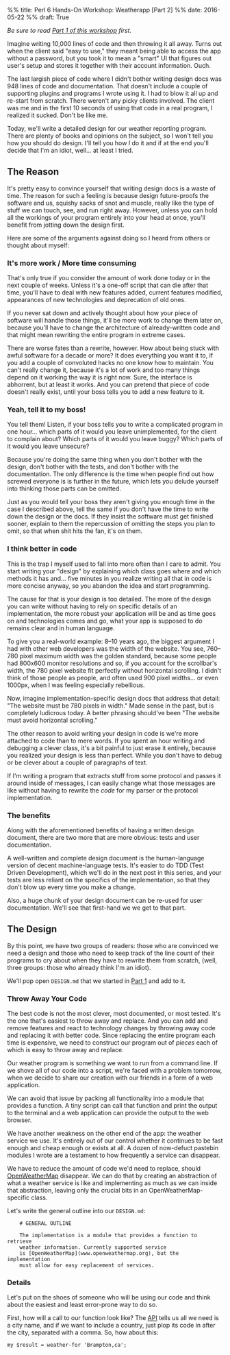 %% title: Perl 6 Hands-On Workshop: Weatherapp [Part 2]
%% date: 2016-05-22
%% draft: True

*Be sure to read [Part 1 of this workshop](/post/Perl-6-Hands-On-Workshop--Weatherapp--Part-1) first.*

Imagine writing 10,000 lines of code and then throwing it all away.
Turns out when the client said "easy to use,"
they meant being able to access the app without a password, but you took it
to mean a "smart" UI that figures out user's setup and stores it together
with their account information. Ouch.

The last largish piece of code where I didn't bother writing design docs
was 948 lines of code and documentation. That doesn't include a couple of
supporting plugins and programs I wrote using it. I had to blow it all
up and re-start from scratch. There weren't any picky clients involved. The
client was me and in the first 10 seconds of using that code in a real program,
I realized it sucked. Don't be like me.

Today, we'll write a detailed design for our weather reporting program. There
are plenty of books and opinions on the subject, so I won't tell you how
*you* should do design. I'll tell you how *I* do it and if at the end you'll
decide that I'm an idiot, well... at least I tried.

## The Reason

It's pretty easy to convince yourself that writing design docs is a waste
of time. The reason for such a feeling is because design future-proofs the
software and us, squishy sacks of snot and muscle,
really like the type of
stuff we can touch, see, and run right away. However, unless you can hold
all the workings of your program entirely into your head at once, you'll
benefit from jotting down the design first.

Here are some of the arguments against doing so I heard from others or thought
about myself:

### It's more work / More time consuming

That's only true if you consider the amount of work done today or in the
next couple of weeks. Unless it's a one-off script that can die after that time,
you'll have to deal with new features added, current features modified,
appearances of new technologies and deprecation of old ones.

If you never sat down and actively thought about how your piece of software will
handle those things, it'll be more work to change them later on, because you'll
have to change the architecture of already-written code and that might mean
rewriting the entire program in extreme cases.

There are worse fates than a rewrite, however. How about being stuck with
awful software for a decade or more? It does everything you want it to,
if you add a couple of convoluted hacks no one know how to maintain.
You can't really change it, because it's
a lot of work and too many things depend on it working the way it is right now.
Sure, the interface is abhorrent, but at least it works. And you can pretend
that piece of code doesn't really exist, until your boss tells you to add
a new feature to it.

### Yeah, tell it to my boss!

You tell them! Listen, if your boss tells you to write a complicated program
in one hour... which parts of it would you leave unimplemented, for the client
to complain about? Which parts of it would you leave buggy? Which parts
of it would you leave unsecure?

Because you're doing the same thing when you don't bother with the design,
don't bother with the tests, and don't bother with the documentation. The
only difference is the time when people find out how screwed everyone is
is further in the future, which lets you delude yourself into thinking those
parts can be omitted.

Just as you would tell your boss they aren't giving you enough time in the
case I described above, tell the same if you don't have the time to write down the design or the docs. If they insist the software must get finished sooner,
explain to them the repercussion of omitting the steps you plan to omit, so that
when shit hits the fan, it's on them.

### I think better in code

This is the trap I myself used to fall into more often than I care to admit.
You start writing your "design" by explaining which class goes where and
which methods it has and... five minutes in you realize writing all that in code
is more concise anyway, so you abandon the idea and start programming.

The cause for that is your design is too detailed. The more of the design
you can write without having to rely on specific details of an
implementation, the more robust your application will be and as time
goes on and technologies comes and go, what your app is supposed to do remains
clear and in human language.

To give you a real-world example: 8–10 years ago, the biggest argument I had
with other web developers was the width of the website. You see, 760–780 pixel
maximum width was the golden standard, because some people had 800x600 monitor
resolutions and so, if you account for the scrollbar's width, the 780 pixel
website fit perfectly without horizontal scrolling. I didn't think of those
people as people, and often used 900 pixel widths... or even 1000px, when
I was feeling especially rebellious.

Now, imagine implementation-specific design docs that address that detail:
"The website must be 780 pixels in width." Made sense in the past, but is
completely ludicrous today. A better phrasing should've been
"The website must avoid horizontal scrolling."

The other reason to avoid writing your design in code is we're more attached
to code than to mere words. If you spent an hour writing and debugging a
clever class, it's a bit painful to just erase it entirely, because you realized
your design is less than perfect. While you don't have to debug or be
clever about a couple of paragraphs of text.

If I'm writing a program that extracts stuff from some protocol and
passes it around inside of messages,
I can easily change what those messages are like without having to rewrite
the *code* for my parser or the protocol implementation.

### The benefits

Along with the aforementioned benefits of having a written design document,
there are two more that are more obvious: tests and user documentation.

A well-written and complete design document is the human-language version
of decent machine-language tests. It's easier to do TDD (Test Driven
Development), which we'll do in the next post in this series, and your tests
are less reliant on the specifics of the implementation, so that they
don't blow up every time you make a change.

Also, a huge chunk of your design document can be
re-used for user documentation. We'll see that
first-hand we we get to that part.

## The Design

By this point, we have two groups of readers: those who are convinced
we need a design and those who need to keep track of the line count
of their programs to cry about when they have to rewrite them from scratch,
(well, three groups: those who already think I'm an idiot).

We'll pop open `DESIGN.md` that we started in [Part 1](/post/Perl-6-Hands-On-Workshop--Weatherapp--Part-1) and add to it.

### Throw Away Your Code

The best code is not the most clever, most documented, or most tested. It's
the one that's easiest to throw away and replace. And you can add and
remove features and react to technology changes by throwing away code
and replacing it with better code. Since replacing the entire program
each time is expensive, we need to construct our program out of
*pieces* each of which is easy to throw away and replace.

Our weather program is something we want to run from a command line.
If we shove all of our code into a script, we're faced with a problem tomorrow,
when we decide to share our creation with our friends in a form of a
web application.

We can avoid that issue by packing all functionality into a module that
provides a function. A tiny script can call that function and print the
output to the terminal and a web application can provide the output to
the web browser.

We have another weakness on the other end of the app: the weather service we
use. It's entirely out of our control whether it continues to be
fast enough and cheap enough or exists at all. A dozen of now-defuct pastebin
modules I wrote are a testament to how frequently a service can disappear.

We have to reduce the amount of code we'd need to replace, should
[OpenWeatherMap](www.openweathermap.org) disappear. We can do that by creating
an abstraction of what a weather service is like and implementing as much
as we can inside that abstraction, leaving only the crucial bits in
an OpenWeatherMap-specific class.

Let's write the general outline into our `DESIGN.md`:

```
    # GENERAL OUTLINE

    The implementation is a module that provides a function to retrieve
    weather information. Currently supported service
    is [OpenWeatherMap](www.openweathermap.org), but the implementation
    must allow for easy replacement of services.
```

### Details

Let's put on the shoes of someone who will be using our code and think
about the easiest and least error-prone way to do so.

First, how will a call to our function look like? The
[API](http://www.openweathermap.org/current) tells us all we need is a
city name, and if we want to include a country, just plop its code in after
the city, separated with a comma. So, how about this:

    my $result = weather-for 'Brampton,ca';

